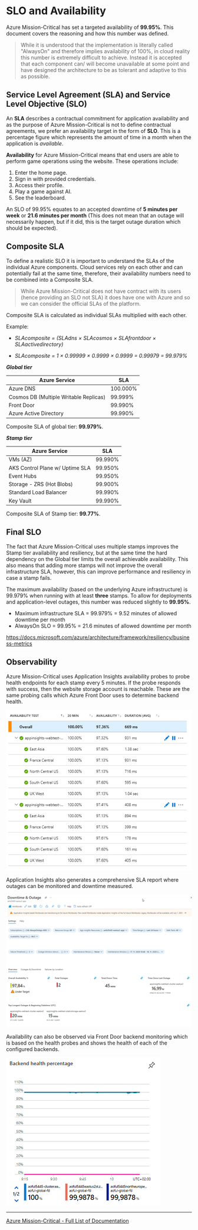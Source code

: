 # SLO and Availability

Azure Mission-Critical has set a targeted availability of **99.95%**. This document covers the reasoning and how this number was defined.

> While it is understood that the implementation is literally called "AlwaysOn" and therefore implies availability of 100%, in cloud reality this number is extremely difficult to achieve. Instead it is accepted that each component can/ will become unavailable at some point and have designed the architecture to be as tolerant and adaptive to this as possible.

## Service Level Agreement (SLA) and Service Level Objective (SLO)

An **SLA** describes a contractual commitment for application availability and as the purpose of Azure Mission-Critical is not to define contractual agreements, we prefer an availability target in the form of **SLO**. This is a percentage figure which represents the amount of time in a month when the application is *available*.

**Availability** for Azure Mission-Critical means that end users are able to perform game operations using the website. These operations include:

1. Enter the home page.
1. Sign in with provided credentials.
1. Access their profile.
1. Play a game against AI.
1. See the leaderboard.

An SLO of 99.95% equates to an accepted downtime of **5 minutes per week** or **21.6 minutes per month** (This does not mean that an outage will necessarily happen, but if it did, this is the target outage duration which should be expected).

## Composite SLA

To define a realistic SLO it is important to understand the SLAs of the individual Azure components. Cloud services rely on each other and can potentially fail at the same time, therefore, their availability numbers need to be combined into a Composite SLA.

> While Azure Mission-Critical does not have contract with its users (hence providing an SLO not SLA) it does have one with Azure and so we can consider the official SLAs of the platform.

Composite SLA is calculated as individual SLAs multiplied with each other.

Example:

- *SLAcomposite = (SLAdns × SLAcosmos × SLAfrontdoor × SLAactivedirectory)*

- *SLAcomposite = 1 × 0.99999 × 0.9999 × 0.9999 = 0.99979 = 99.979%*

***Global tier***

| Azure Service                          | SLA      |
| -------------------------------------- | -------- |
| Azure DNS                              | 100.000% |
| Cosmos DB (Multiple Writable Replicas) | 99.999%  |
| Front Door                             | 99.990%  |
| Azure Active Directory                 | 99.990%  |

Composite SLA of global tier: **99.979%**.

***Stamp tier***

| Azure Service                   | SLA     |
| ------------------------------- | ------- |
| VMs (AZ)                        | 99.990% |
| AKS Control Plane w/ Uptime SLA | 99.950% |
| Event Hubs                      | 99.950% |
| Storage - ZRS (Hot Blobs)       | 99.900% |
| Standard Load Balancer          | 99.990% |
| Key Vault                       | 99.990% |

Composite SLA of Stamp tier: **99.77%**.

## Final SLO

The fact that Azure Mission-Critical uses multiple stamps improves the Stamp tier availability and resiliency, but at the same time the hard dependency on the Global tier limits the overall achievable availability. This also means that adding more stamps will not improve the overall infrastructure SLA, however, this can improve performance and resiliency in case a stamp fails.

The maximum availability (based on the underlying Azure infrastructure) is 99.979% when running with at least **three** stamps. To allow for deployments and application-level outages, this number was reduced slightly to **99.95%**.

- Maximum infrastructure SLA = 99.979% = 9.52 minutes of allowed downtime per month
- AlwaysOn SLO = 99.95% = 21.6 minutes of allowed downtime per month

https://docs.microsoft.com/azure/architecture/framework/resiliency/business-metrics

## Observability

Azure Mission-Critical uses Application Insights availability probes to probe health endpoints for each stamp every 5 minutes. If the probe responds with success, then the website storage account is reachable. These are the same probing calls which Azure Front Door uses to determine backend health.

![Availability in Application Insights](/docs/media/SLA-appi-availability.png)

Application Insights also generates a comprehensive SLA report where outages can be monitored and downtime measured.

![Downtime and outage report](/docs/media/SLA-downtime-outage.png)

Availability can also be observed via Front Door backend monitoring which is based on the health probes and shows the health of each of the configured backends.

![Front Door backend health](/docs/media/SLA-backend-health-fd.png)

---
[Azure Mission-Critical - Full List of Documentation](/docs/README.md)
